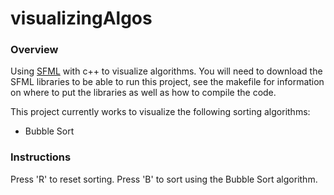 # visualizingAlgos
### Overview
Using [SFML](https://www.sfml-dev.org/download.php) with c++ to visualize algorithms. You will need to download the SFML libraries to be able to run this project, see the makefile for information on where to put the libraries as well as how to compile the code. 

This project currently works to visualize the following sorting algorithms:
* Bubble Sort 

### Instructions
Press 'R' to reset sorting.
Press 'B' to sort using the Bubble Sort algorithm.
